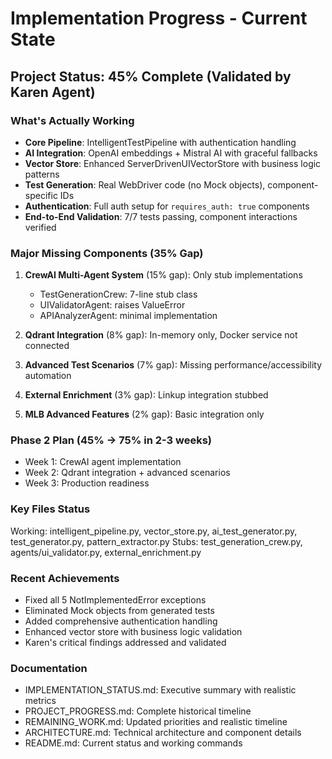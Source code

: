 # Implementation Progress - Current State

## Project Status: 45% Complete (Validated by Karen Agent)

### What's Actually Working
- **Core Pipeline**: IntelligentTestPipeline with authentication handling
- **AI Integration**: OpenAI embeddings + Mistral AI with graceful fallbacks
- **Vector Store**: Enhanced ServerDrivenUIVectorStore with business logic patterns
- **Test Generation**: Real WebDriver code (no Mock objects), component-specific IDs
- **Authentication**: Full auth setup for `requires_auth: true` components
- **End-to-End Validation**: 7/7 tests passing, component interactions verified

### Major Missing Components (35% Gap)
1. **CrewAI Multi-Agent System** (15% gap): Only stub implementations
   - TestGenerationCrew: 7-line stub class
   - UIValidatorAgent: raises ValueError
   - APIAnalyzerAgent: minimal implementation
   
2. **Qdrant Integration** (8% gap): In-memory only, Docker service not connected

3. **Advanced Test Scenarios** (7% gap): Missing performance/accessibility automation

4. **External Enrichment** (3% gap): Linkup integration stubbed

5. **MLB Advanced Features** (2% gap): Basic integration only

### Phase 2 Plan (45% → 75% in 2-3 weeks)
- Week 1: CrewAI agent implementation
- Week 2: Qdrant integration + advanced scenarios
- Week 3: Production readiness

### Key Files Status
Working: intelligent_pipeline.py, vector_store.py, ai_test_generator.py, test_generator.py, pattern_extractor.py
Stubs: test_generation_crew.py, agents/ui_validator.py, external_enrichment.py

### Recent Achievements
- Fixed all 5 NotImplementedError exceptions
- Eliminated Mock objects from generated tests
- Added comprehensive authentication handling
- Enhanced vector store with business logic validation
- Karen's critical findings addressed and validated

### Documentation
- IMPLEMENTATION_STATUS.md: Executive summary with realistic metrics
- PROJECT_PROGRESS.md: Complete historical timeline
- REMAINING_WORK.md: Updated priorities and realistic timeline
- ARCHITECTURE.md: Technical architecture and component details
- README.md: Current status and working commands